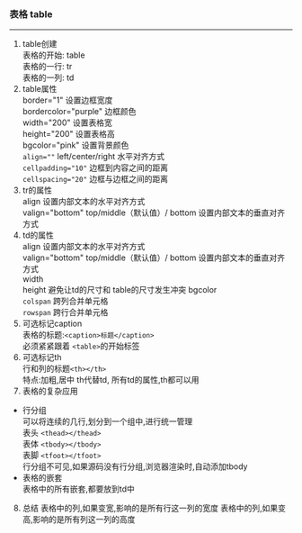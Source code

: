 ### 表格 table
------
1. table创建  
   表格的开始: table  
   表格的一行: tr  
   表格的一列: td  
2. table属性  
   border="1" 设置边框宽度  
   bordercolor="purple"  边框颜色  
   width="200"  设置表格宽  
   height="200" 设置表格高  
   bgcolor="pink" 设置背景颜色  
   `align=""`  left/center/right 水平对齐方式  
   `cellpadding="10"` 边框到内容之间的距离  
   `cellspacing="20"` 边框与边框之间的距离  
3. tr的属性  
   align  设置内部文本的水平对齐方式  
   valign="bottom"  top/middle（默认值）/ bottom  设置内部文本的垂直对齐方式
4. td的属性  
   align  设置内部文本的水平对齐方式  
   valign="bottom"  top/middle（默认值）/ bottom  设置内部文本的垂直对齐方式  
   width  
   height 避免让td的尺寸和 table的尺寸发生冲突
   bgcolor  
   `colspan`  跨列合并单元格  
   `rowspan` 跨行合并单元格
5. 可选标记caption  
   表格的标题:`<caption>标题</caption>`  
   必须紧紧跟着 `<table>`的开始标签
6. 可选标记th  
   行和列的标题`<th></th>`  
   特点:加粗,居中 th代替td, 所有td的属性,th都可以用
7. 表格的复杂应用
 - 行分组  
  可以将连续的几行,划分到一个组中,进行统一管理  
  表头 `<thead></thead>`  
  表体 `<tbody></tbody>`  
  表脚 `<tfoot></tfoot>`  
  行分组不可见,如果源码没有行分组,浏览器渲染时,自动添加tbody  
 - 表格的嵌套  
  表格中的所有嵌套,都要放到td中  
8. 总结
  表格中的列,如果变宽,影响的是所有行这一列的宽度
  表格中的列,如果变高,影响的是所有列这一列的高度
   